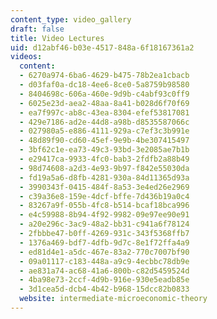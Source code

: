 ```yaml
---
content_type: video_gallery
draft: false
title: Video Lectures
uid: d12abf46-b03e-4517-848a-6f18167361a2
videos:
  content:
  - 6270a974-6ba6-4629-b475-78b2ea1cbacb
  - d03faf0a-dc18-4ee6-8ce0-5a8759b98580
  - 8404698c-606a-460e-9d9b-c4abf93c0ff9
  - 6025e23d-aea2-48aa-8a41-b028d6f70f69
  - ea7f997c-ab8c-43ea-8304-efef53817081
  - 429e7186-ad2e-44d8-a98b-d8535587066c
  - 027980a5-e886-4111-929a-c7ef3c3b991e
  - 48d89f90-cd60-45ef-9e9b-4be307415497
  - 3bf62c1e-ea73-49c3-93bd-3e2085ae7b1b
  - e29417ca-9933-4fc0-bab3-2fdfb2a88b49
  - 98d74608-a2d3-4e93-9b97-f842e55030da
  - fd19a5a6-d8fb-4281-930a-84d11365d93a
  - 3990343f-0415-484f-8a53-3e4ed26e2969
  - c39a36e8-159e-4dcf-bffe-7d436b19a0c4
  - 83267a9f-055b-4fc8-b514-bcaf18bca996
  - e4c59988-8b94-4f92-9982-09e97ee90e91
  - a20e296c-3ac9-48a2-bb31-c941a6f78124
  - 2fbbbe47-b0ff-4269-931c-343f5368ffb7
  - 1376a469-bdf7-4dfb-9d7c-8e1f72ffa4a9
  - ed81d4e1-a5dc-467e-83a2-770c7007bf90
  - 09a01117-c183-448a-a9c9-4ecbbc78db9e
  - ae831a74-ac68-41a6-800b-c82d5459524d
  - 4ba98e73-2ccf-4d9b-916e-930e5eadb85e
  - 3d1cea5d-dcb4-4b42-b968-15dcc82b0833
  website: intermediate-microeconomic-theory
---
```

